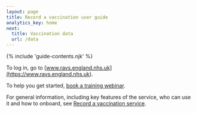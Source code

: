 ```yaml
---
layout: page
title: Record a vaccination user guide
analytics_key: home
next:
  title: Vaccination data
  url: /data
---
```


{% include 'guide-contents.njk' %}


To log in, go to [www.ravs.england.nhs.uk](https://www.ravs.england.nhs.uk).

To help you get started, [book a training webinar](https://outlook.office365.com/book/agemAppsTrainingRAVSTrainingRAVS@nhs.onmicrosoft.com/).

For general information, including key features of the service, who can use it and how to onboard, see [Record a vaccination service](https://digital.nhs.uk/services/vaccinations-point-of-care/record-a-vaccination-service).




